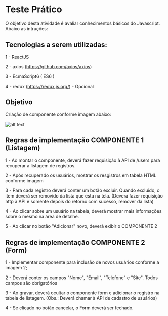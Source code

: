 # Teste Prático

O objetivo desta atividade é avaliar conhecimentos básicos do Javascript. Abaixo as intruções:

## Tecnologias a serem utilizadas:

1 - ReactJS

2 - axios (https://github.com/axios/axios)

3 - EcmaScript6 ( ES6 )

4 - redux (https://redux.js.org/) - Opcional

## Objetivo

Criação de componente conforme imagem abaixo:

![alt text](https://raw.githubusercontent.com/username/projectname/branch/path/to/img.png)

## Regras de implementação COMPONENTE 1 (Listagem)

1 - Ao montar o componente, deverá fazer requisição à API de /users para recuperar a listagem de registros. 

2 - Após recuperado os usuários, mostrar os resgistros em tabela HTML conforme imagem

3 - Para cada registro deverá conter um botão excluir. Quando excluido, o item deverá ser removido da lista que esta na tela. (Deverá fazer requisição http à API e somente depois do retorno com sucesso, remover da lista)

4 - Ao clicar sobre um usuário na tabela, deverá mostrar mais informações sobre o mesmo na área de detalhe.

5 - Ao clicar no botão "Adicionar" novo, deverá exibir o COMPONENTE 2


## Regras de implementação COMPONENTE 2 (Form)

1 - Implementar componente para inclusão de novos usuários conforme a imagem 2;

2 - Deverá conter os campos "Nome", "Email", "Telefone" e "Site". Todos campos são obrigatórios

3 - Ao gravar, deverá ocultar o componente form e adicionar o registro na tabela de listagem. (Obs.: Deverá chamar à API de cadastro de usuários)

4 - Se clicado no botão cancelar, o Form deverá ser fechado.
